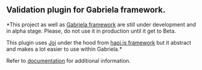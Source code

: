 ## Validation plugin for Gabriela framework.

*This project as well as [Gabriela framework](https://github.com/gabriela-framework/gabriela) are still under development and in alpha
 stage. Please, do not use it in production until it get to Beta.
 
 This plugin uses [Joi](https://github.com/hapijs/joi) under the hood from [hapi.js framework](https://github.com/hapijs) but it 
 abstract and makes a lot easier to use within Gabriela.*
 
 Refer to [documentation]() for additional information.